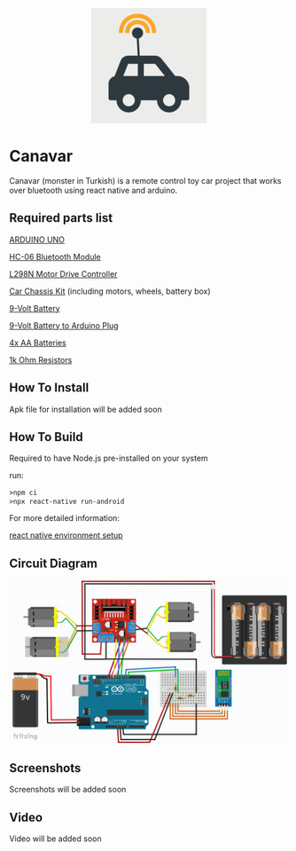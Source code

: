 <p align="center">
  <img alt="Canavar The color logo" src="./Canavar/assets/icon.png" width="208">
</p>

# Canavar

Canavar (monster in Turkish) is a remote control toy car project that works over bluetooth using react native and arduino.

## Required parts list

[ARDUINO UNO](https://www.amazon.com/ARDUINO-UNO-Generic-USB-Cable/dp/B0BKFBT1R1/ref=sr_1_4?keywords=arduino+uno&qid=1678994006&sprefix=ardu%2Caps%2C204&sr=8-4)

[HC-06 Bluetooth Module ](https://www.amazon.com/DSD-TECH-HC-06-Bluetooth-Raspberry/dp/B074J5WMH1/ref=sr_1_1_sspa?crid=23OWG9K28IDER&keywords=hc+06&qid=1678993542&sprefix=hc+0%2Caps%2C199&sr=8-1-spons&psc=1&spLa=ZW5jcnlwdGVkUXVhbGlmaWVyPUExT1lJNjFVN0lQQ0U3JmVuY3J5cHRlZElkPUEwOTcwODk2MldLVjNJOTBLOEFKNiZlbmNyeXB0ZWRBZElkPUEwNzA1OTA0MUVPV0JTMEhFTVk1QSZ3aWRnZXROYW1lPXNwX2F0ZiZhY3Rpb249Y2xpY2tSZWRpcmVjdCZkb05vdExvZ0NsaWNrPXRydWU=)

[L298N Motor Drive Controller](https://www.amazon.com/Qunqi-Controller-Module-Stepper-Arduino/dp/B014KMHSW6/ref=sr_1_7?crid=179K8ERLOZ22Z&keywords=L298N&qid=1678993275&sprefix=l298n%2Caps%2C204&sr=8-7)

[Car Chassis Kit](https://www.amazon.com/YIKESHU-Smart-Chassis-Encoder-Battery/dp/B075LD4FPN/ref=sr_1_31_sspa?keywords=car+chassis&qid=1678993174&sprefix=car+chas%2Caps%2C203&sr=8-31-spons&psc=1&spLa=ZW5jcnlwdGVkUXVhbGlmaWVyPUEzUVJFNFdaMFhESkgmZW5jcnlwdGVkSWQ9QTA1MjQyMzNHSDQ0S0I2R1RUNVcmZW5jcnlwdGVkQWRJZD1BMDE0MzIwNENVTEFFNEQyNjFHNSZ3aWRnZXROYW1lPXNwX210ZiZhY3Rpb249Y2xpY2tSZWRpcmVjdCZkb05vdExvZ0NsaWNrPXRydWU=) (including motors, wheels, battery box)

[9-Volt Battery](https://www.amazon.com/Eveready-Heavy-1222BP-9-Volt-Battery/dp/B00004YK3J/ref=sr_1_29?keywords=9v+batteries&qid=1678993634&sprefix=9v+bat%2Caps%2C213&sr=8-29)

[9-Volt Battery to Arduino Plug](https://www.amazon.com/5pack-Battery-2-1mm-Arduino-Corpco/dp/B01AXIEDX8/ref=sr_1_3?keywords=9v+to+arduino&qid=1678993719&sprefix=9v+to+ar%2Caps%2C201&sr=8-3)

[4x AA Batteries](https://www.amazon.com/Duracell-Coppertop-Alkaline-AA-Batteries/dp/B00000JHQ6/ref=sr_1_11?keywords=aa%2Bbattery&qid=1678993833&sprefix=aa%2B%2Caps%2C215&sr=8-11&th=1)

[1k Ohm Resistors](https://www.amazon.com/Projects-10EP5121K00-Ohm-Resistors-Pack/dp/B0185FK65K/ref=sr_1_9?crid=15WG1OF5D6KCM&keywords=1k+ohm&qid=1678994710&sprefix=1k+ohm%2Caps%2C229&sr=8-9)

## How To Install

Apk file for installation will be added soon

## How To Build

Required to have Node.js pre-installed on your system

run:

```
>npm ci
>npx react-native run-android
```

For more detailed information:

[react native environment setup](https://reactnative.dev/docs/environment-setup)


## Circuit Diagram

![Circuit Diagram](/Canavar/assets/diagram.png)


## Screenshots

Screenshots will be added soon

## Video

Video will be added soon
